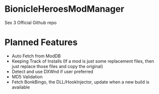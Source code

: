 # BionicleHeroesModManager
 Sex 3 Official Github repo


# Planned Features
- Auto Fetch from ModDB
- Keeping Track of Installs (If a mod is just some replacement files, then just replace those files and copy the original)
- Detect and use DXWnd if user preferred 
- MD5 Validation 
- Fetch BonkBingo, the DLL/HookInjector, update when a new build is available 
